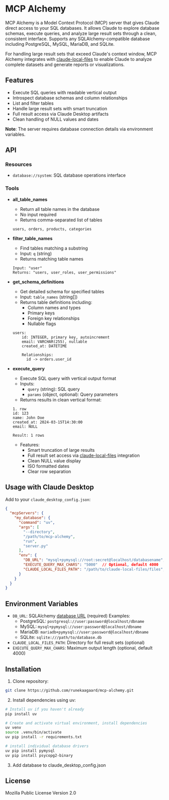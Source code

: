 # MCP Alchemy

MCP Alchemy is a Model Context Protocol (MCP) server that gives Claude direct access to your SQL databases. It allows Claude to explore database schemas, execute queries, and analyze large result sets through a clean, consistent interface. Supports any SQLAlchemy-compatible database including PostgreSQL, MySQL, MariaDB, and SQLite.

For handling large result sets that exceed Claude's context window, MCP Alchemy integrates with [claude-local-files](https://github.com/runekaagaard/claude-local-files) to enable Claude to analyze complete datasets and generate reports or visualizations.

## Features

- Execute SQL queries with readable vertical output
- Introspect database schemas and column relationships
- List and filter tables
- Handle large result sets with smart truncation
- Full result access via Claude Desktop artifacts
- Clean handling of NULL values and dates

**Note**: The server requires database connection details via environment variables.

## API

### Resources

- `database://system`: SQL database operations interface

### Tools

- **all_table_names**
  - Return all table names in the database
  - No input required
  - Returns comma-separated list of tables
  ```
  users, orders, products, categories
  ```

- **filter_table_names**
  - Find tables matching a substring
  - Input: `q` (string)
  - Returns matching table names
  ```
  Input: "user"
  Returns: "users, user_roles, user_permissions"
  ```

- **get_schema_definitions**
  - Get detailed schema for specified tables
  - Input: `table_names` (string[])
  - Returns table definitions including:
    - Column names and types
    - Primary keys
    - Foreign key relationships
    - Nullable flags
  ```
  users:
      id: INTEGER, primary key, autoincrement
      email: VARCHAR(255), nullable
      created_at: DATETIME
      
      Relationships:
        id -> orders.user_id
  ```

- **execute_query**
  - Execute SQL query with vertical output format
  - Inputs:
    - `query` (string): SQL query
    - `params` (object, optional): Query parameters
  - Returns results in clean vertical format:
  ```
  1. row
  id: 123
  name: John Doe
  created_at: 2024-03-15T14:30:00
  email: NULL

  Result: 1 rows
  ```
  - Features:
    - Smart truncation of large results
    - Full result set access via [claude-local-files](https://github.com/runekaagaard/claude-local-files) integration
    - Clean NULL value display
    - ISO formatted dates
    - Clear row separation

## Usage with Claude Desktop

Add to your `claude_desktop_config.json`:

```json
{
  "mcpServers": {
    "my_database": {
      "command": "uv",
      "args": [
        "--directory",
        "/path/to/mcp-alchemy",
        "run",
        "server.py"
      ],
      "env": {
        "DB_URL": "mysql+pymysql://root:secret@localhost/databasename",
        "EXECUTE_QUERY_MAX_CHARS": "5000"  // Optional, default 4000
        "CLAUDE_LOCAL_FILES_PATH": "/path/to/claude-local-files/files",  // Optional
      }
    }
  }
}
```

## Environment Variables

- `DB_URL`: SQLAlchemy [database URL](https://docs.sqlalchemy.org/en/20/core/engines.html#database-urls) (required)
  Examples:
  - PostgreSQL: `postgresql://user:password@localhost/dbname`
  - MySQL: `mysql+pymysql://user:password@localhost/dbname`
  - MariaDB: `mariadb+pymysql://user:password@localhost/dbname`
  - SQLite: `sqlite:///path/to/database.db`
- `CLAUDE_LOCAL_FILES_PATH`: Directory for full result sets (optional)
- `EXECUTE_QUERY_MAX_CHARS`: Maximum output length (optional, default 4000)

## Installation

1. Clone repository:
```bash
git clone https://github.com/runekaagaard/mcp-alchemy.git
```

2. Install dependencies using uv:
```bash
# Install uv if you haven't already
pip install uv

# Create and activate virtual environment, install dependencies
uv venv
source .venv/bin/activate
uv pip install -r requirements.txt

# install individual database drivers
uv pip install pymysql
uv pip install psycopg2-binary
```

3. Add database to claude_desktop_config.json

## License

Mozilla Public License Version 2.0 
